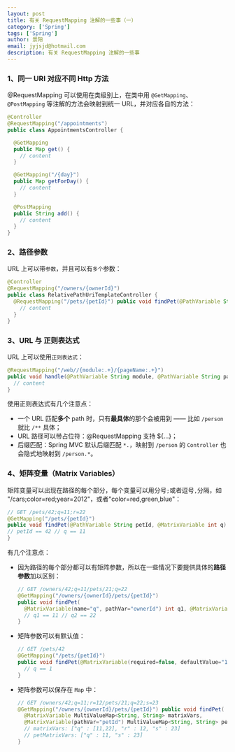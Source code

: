 ```yaml
---
layout: post
title: 有关 RequestMapping 注解的一些事（一）
category: ['Spring']
tags: ['Spring']
author: 景阳
email: jyjsjd@hotmail.com
description: 有关 RequestMapping 注解的一些事
---
```


### 1、同一 URI 对应不同 Http 方法
@RequestMapping 可以使用在类级别上，在类中用 `@GetMapping`、`@PostMapping` 等注解的方法会映射到统一 URL，并对应各自的方法：

```java
@Controller
@RequestMapping("/appointments")
public class AppointmentsController {

  @GetMapping
  public Map get() {
    // content
  }

  @GetMapping("/{day}")
  public Map getForDay() {
    // content
  }

  @PostMapping
  public String add() {
    // content
  }
}
```
### 2、路径参数
URL 上可以带`参数`，并且可以有`多个`参数：

```java
@Controller
@RequestMapping("/owners/{ownerId}")
public class RelativePathUriTemplateController {
  @RequestMapping("/pets/{petId}") public void findPet(@PathVariable String ownerId, @PathVariable String petId, Model model) {
    // content
  }
}
```

### 3、URL 与 正则表达式
URL 上可以使用`正则表达式`：

```java
@RequestMapping("/web//{module:.+}/{pageName:.+}") 
public void handle(@PathVariable String module, @PathVariable String pageName) { 
  // content  
}
```

使用正则表达式有几个注意点：
* 一个 URL 匹配**多个** path 时，只有**最具体**的那个会被用到 —— 比如 `/person` 就比 `/**` 具体；
* URL 路径可以带占位符：@RequestMapping 支持 ${…}；
* 后缀匹配：Spring MVC 默认后缀匹配 `*.`，映射到 `/person` 的 `Controller` 也会隐式地映射到 `/person.*`。


### 4、矩阵变量（Matrix Variables）
矩阵变量可以出现在路径的每个部分，每个变量可以用分号`;`或者逗号`,`分隔，如 "/cars;color=red;year=2012"，或者"color=red,green,blue"：

```java
// GET /pets/42;q=11;r=22
@GetMapping("/pets/{petId}") 
public void findPet(@PathVariable String petId, @MatrixVariable int q) {
// petId == 42 // q == 11
}
```

有几个注意点：
* 因为路径的每个部分都可以有矩阵参数，所以在一些情况下要提供具体的**路径参数**加以区别：

  ```java
  // GET /owners/42;q=11/pets/21;q=22
  @GetMapping("/owners/{ownerId}/pets/{petId}") 
  public void findPet(
    @MatrixVariable(name="q", pathVar="ownerId") int q1, @MatrixVariable(name="q", pathVar="petId") int q2) {
    // q1 == 11 // q2 == 22
  }
  ```

* 矩阵参数可以有默认值：

  ```java
  // GET /pets/42
  @GetMapping("/pets/{petId}") 
  public void findPet(@MatrixVariable(required=false, defaultValue="1") int q) {
    // q == 1
  }
  ```

* 矩阵参数可以保存在 `Map` 中：

  ```java
  // GET /owners/42;q=11;r=12/pets/21;q=22;s=23
  @GetMapping("/owners/{ownerId}/pets/{petId}") public void findPet(
    @MatrixVariable MultiValueMap<String, String> matrixVars, 
    @MatrixVariable(pathVar="petId") MultiValueMap<String, String> petMatrixVars) {
    // matrixVars: ["q" : [11,22], "r" : 12, "s" : 23] 
    // petMatrixVars: ["q" : 11, "s" : 23]
  }
  ```
